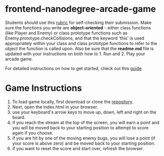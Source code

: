 frontend-nanodegree-arcade-game
===============================

Students should use this [rubric](https://review.udacity.com/#!/projects/2696458597/rubric) for self-checking their submission. Make sure the functions you write are **object-oriented** - either class functions (like Player and Enemy) or class prototype functions such as Enemy.prototype.checkCollisions, and that the keyword 'this' is used appropriately within your class and class prototype functions to refer to the object the function is called upon. Also be sure that the **readme.md** file is updated with your instructions on both how to 1. Run and 2. Play your arcade game.

For detailed instructions on how to get started, check out this [guide](https://docs.google.com/document/d/1v01aScPjSWCCWQLIpFqvg3-vXLH2e8_SZQKC8jNO0Dc/pub?embedded=true).

Game Instructions
===============================
1. To load game locally, first download or clone the [repository](https://github.com/smh111976/frontend-nanodegree-arcade-game).
2. Next, open the index.html in your browser.
3. use your keyboard's arrow keys to move up, down, left and right on the board.
4. if you reach the stream at the top of the screen, you will earn a point and you will be moved back
   to your starting position to attempt to score again if you choose.
5. if you are hit by one of the moving enemy bugs, you will lose a point (if your score is above zero)
   and be moved back to your starting position.
6. if you want to reset the score and start over, refresh the browser.
